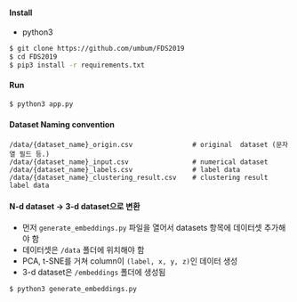 

#### Install
- python3
```bash
$ git clone https://github.com/umbum/FDS2019
$ cd FDS2019
$ pip3 install -r requirements.txt
```

#### Run
```bash
$ python3 app.py
```

#### Dataset Naming convention
```
/data/{dataset_name}_origin.csv               # original  dataset (문자열 필드 등.)
/data/{dataset_name}_input.csv                # numerical dataset
/data/{dataset_name}_labels.csv               # label data
/data/{dataset_name}_clustering_result.csv    # clustering result label data
```

#### N-d dataset -> 3-d dataset으로 변환
- 먼저 `generate_embeddings.py` 파일을 열어서 datasets 항목에 데이터셋 추가해야 함
- 데이터셋은 `/data` 폴더에 위치해야 함
- PCA, t-SNE를 거쳐 column이 `(label, x, y, z)`인 데이터 생성
- 3-d dataset은 `/embeddings` 폴더에 생성됨
``` 
$ python3 generate_embeddings.py
```